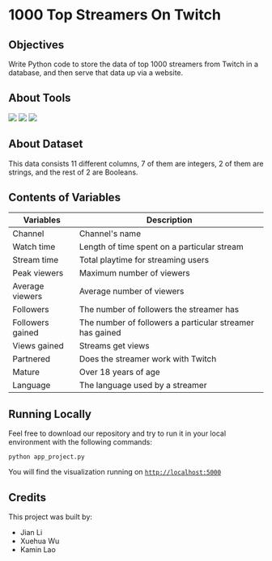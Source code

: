 # 1000 Top Streamers On Twitch

## Objectives  
Write Python code to store the data of top 1000 streamers from Twitch in a database, and then serve that data up via a website. <br>

## About Tools
<img src="https://img.shields.io/badge/python%20-%2314354C.svg?&style=for-the-badge&logo=python&logoColor=white"/>  <img src="https://img.shields.io/badge/pandas%20-%23150458.svg?&style=for-the-badge&logo=pandas&logoColor=white" />  <img src="https://img.shields.io/badge/sqlite-%2307405e.svg?&style=for-the-badge&logo=sqlite&logoColor=white"/>

## About Dataset 
This data consists 11 different columns, 7 of them are integers, 2 of them are strings, and the rest of 2 are Booleans.

## Contents of Variables
|Variables|Description|
|-|-|
|Channel|Channel's name|
|Watch time|Length of time spent on a particular stream|
|Stream time|Total playtime for streaming users|
|Peak viewers|Maximum number of viewers|
|Average viewers|Average number of viewers|
|Followers|The number of followers the streamer has|
|Followers gained|The number of followers a particular streamer has gained|
|Views gained|Streams get views|
|Partnered|Does the streamer work with Twitch|
|Mature|Over 18 years of age|
|Language|The language used by a streamer|

## Running Locally
  
Feel free to download our repository and try to run it in your local environment with the following commands:
```
python app_project.py
```
You will find the visualization running on [`http://localhost:5000`](http://localhost:5000)

## Credits

This project was built by:
 * Jian Li
 * Xuehua Wu
 * Kamin Lao
